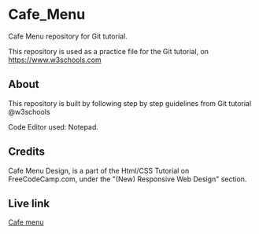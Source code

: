 # Cafe_Menu

Cafe Menu repository for Git tutorial.

This repository is used as a practice file for the Git tutorial, on https://www.w3schools.com

## About
This repository is built by following step by step guidelines from Git tutorial @w3schools

Code Editor used: Notepad.

## Credits
Cafe Menu Design, is a part of the Html/CSS Tutorial on FreeCodeCamp.com, under the "(New) Responsive Web Design" section.

## Live link 
<a href="https://stephenony.github.io"> Cafe menu </a>

